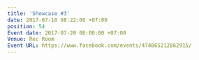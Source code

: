 ```yaml
---
title: 'Showcase #3'
date: 2017-07-10 08:22:00 +07:00
position: 54
Event date: 2017-07-20 00:00:00 +07:00
Venue: Rec Room
Event URL: https://www.facebook.com/events/474865212862915/
---
```


